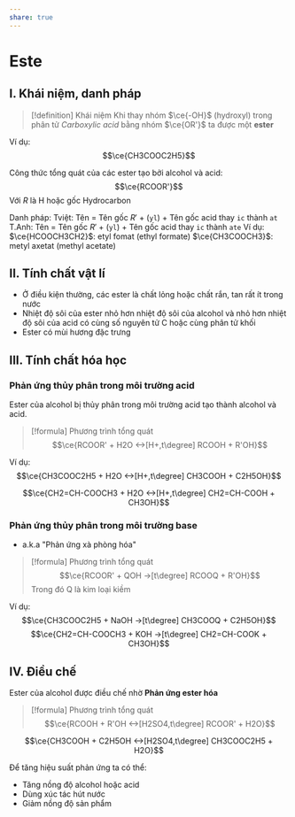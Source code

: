 ```yaml
---
share: true
---
```


# Este
## I. Khái niệm, danh pháp
>[!definition] Khái niệm
>Khi thay nhóm $\ce{-OH}$ (hydroxyl) trong phân tử _Carboxylic acid_ bằng nhóm $\ce{OR'}$ ta được một **ester**

Ví dụ:
$$\ce{CH3COOC2H5}$$

Công thức tổng quát của các ester tạo bởi alcohol và acid:
$$\ce{RCOOR'}$$ 
Với $R$ là H hoặc gốc Hydrocarbon

Danh pháp: 
Tviệt: Tên = Tên gốc $R'$ + (`yl`) + Tên gốc acid thay `ic` thành `at`
T.Anh: Tên = Tên gốc $R'$ + (`yl`) + Tên gốc acid thay `ic` thành `ate`
Ví dụ:
$\ce{HCOOCH3CH2}$: etyl fomat (ethyl formate)
$\ce{CH3COOCH3}$: metyl axetat (methyl acetate)

## II. Tính chất vật lí
- Ở điều kiện thường, các ester là chất lỏng hoặc chất rắn, tan rất ít trong nước
- Nhiệt độ sôi của ester nhỏ hơn nhiệt độ sôi của alcohol và nhỏ hơn nhiệt độ sôi của acid có cùng số nguyên tử C hoặc cùng phân tử khối
- Ester có mùi hương đặc trưng

## III. Tính chất hóa học

### Phản ứng thủy phân trong môi trường acid

Ester của alcohol bị thủy phân trong môi trường acid tạo thành alcohol và acid.

> [!formula] Phương trình tổng quát
> $$\ce{RCOOR' + H2O <->[H+,t\degree] RCOOH + R'OH}$$

Ví dụ:
$$\ce{CH3COOC2H5 + H2O <->[H+,t\degree] CH3COOH + C2H5OH}$$

$$\ce{CH2=CH-COOCH3 + H2O <->[H+,t\degree] CH2=CH-COOH + CH3OH}$$

### Phản ứng thủy phân trong môi trường base
- a.k.a "Phản ứng xà phòng hóa"

> [!formula] Phương trình tổng quát
> $$\ce{RCOOR' + QOH ->[t\degree] RCOOQ + R'OH}$$
> Trong đó Q là kim loại kiềm

Ví dụ:
$$\ce{CH3COOC2H5 + NaOH ->[t\degree] CH3COOQ + C2H5OH}$$
$$\ce{CH2=CH-COOCH3 + KOH ->[t\degree] CH2=CH-COOK + CH3OH}$$

## IV. Điều chế
Ester của alcohol được điều chế nhờ **Phản ứng ester hóa**

> [!formula] Phương trình tổng quát
> $$\ce{RCOOH + R'OH <->[H2SO4,t\degree] RCOOR' + H2O}$$

$$\ce{CH3COOH + C2H5OH <->[H2SO4,t\degree] CH3COOC2H5 + H2O}$$

Để tăng hiệu suất phản ứng ta có thể:
- Tăng nồng độ alcohol hoặc acid
- Dùng xúc tác hút nước
- Giảm nồng độ sản phẩm
